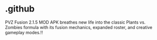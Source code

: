 # .github
PVZ Fusion 2.1.5 MOD APK breathes new life into the classic Plants vs. Zombies formula with its fusion mechanics, expanded roster, and creative gameplay modes.!!
